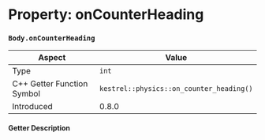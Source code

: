 
# Property: onCounterHeading
### `Body.onCounterHeading`

| Aspect | Value |
| --- | --- |
| Type | `int` |
| C++ Getter Function Symbol | `kestrel::physics::on_counter_heading()` |
| Introduced | 0.8.0 |

#### Getter Description

